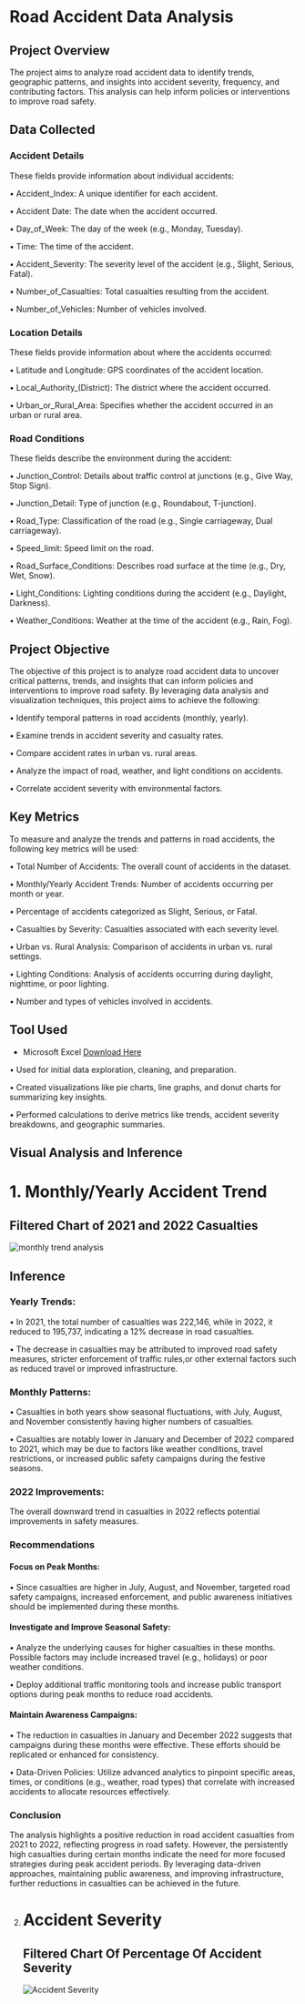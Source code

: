
# Road Accident Data Analysis

## Project Overview
The project aims to analyze road accident data to identify trends, geographic patterns, and insights into accident severity, frequency, and contributing factors. This analysis can help inform policies or interventions to improve road safety.

## Data Collected
### Accident Details

These fields provide information about individual accidents:

•	Accident_Index: A unique identifier for each accident.

•	Accident Date: The date when the accident occurred.

•	Day_of_Week: The day of the week (e.g., Monday, Tuesday).

•	Time: The time of the accident.

•	Accident_Severity: The severity level of the accident (e.g., Slight, Serious, Fatal).

•	Number_of_Casualties: Total casualties resulting from the accident.

•	Number_of_Vehicles: Number of vehicles involved.

### Location Details
These fields provide information about where the accidents occurred:

•	Latitude and Longitude: GPS coordinates of the accident location.

•	Local_Authority_(District): The district where the accident occurred.

•	Urban_or_Rural_Area: Specifies whether the accident occurred in an urban or rural area.

 ### Road Conditions
These fields describe the environment during the accident:

•	Junction_Control: Details about traffic control at junctions (e.g., Give Way, Stop Sign).

•	Junction_Detail: Type of junction (e.g., Roundabout, T-junction).

•	Road_Type: Classification of the road (e.g., Single carriageway, Dual carriageway).

•	Speed_limit: Speed limit on the road.

•	Road_Surface_Conditions: Describes road surface at the time (e.g., Dry, Wet, Snow).

•	Light_Conditions: Lighting conditions during the accident (e.g., Daylight, Darkness).

•	Weather_Conditions: Weather at the time of the accident (e.g., Rain, Fog).
## Project Objective 
The objective of this project is to analyze road accident data to uncover critical patterns, trends, and insights that can inform policies and interventions to improve road safety. By leveraging data analysis and visualization techniques, this project aims to achieve the following:

•	Identify temporal patterns in road accidents (monthly, yearly).

•	Examine trends in accident severity and casualty rates.

•	Compare accident rates in urban vs. rural areas.

•	Analyze the impact of road, weather, and light conditions on accidents.

•	Correlate accident severity with environmental factors.

## Key Metrics 
To measure and analyze the trends and patterns in road accidents, the following key metrics will be used:

•	Total Number of Accidents: The overall count of accidents in the dataset.

•	Monthly/Yearly Accident Trends: Number of accidents occurring per month or year.

•	Percentage of accidents categorized as Slight, Serious, or Fatal.

•	Casualties by Severity: Casualties associated with each severity level.

•	Urban vs. Rural Analysis: Comparison of accidents in urban vs. rural settings.

•	Lighting Conditions: Analysis of accidents occurring during daylight, nighttime, or poor lighting.

• Number and types of vehicles involved in accidents.

## Tool Used
- Microsoft Excel [Download Here](https://wwww.microsoft.com)
  
• Used for initial data exploration, cleaning, and preparation.

• Created visualizations like pie charts, line graphs, and donut charts for summarizing key insights.

• Performed calculations to derive metrics like trends, accident severity breakdowns, and geographic summaries.

## Visual Analysis and Inference

# 1. Monthly/Yearly Accident Trend 

## Filtered Chart of 2021 and 2022 Casualties
![monthly trend analysis](https://github.com/user-attachments/assets/bbc7b960-b461-42c8-a11b-4d2d584b32d8)

## Inference 

### Yearly Trends:
• In 2021, the total number of casualties was 222,146, while in 2022, it reduced to 195,737, indicating a 12% decrease in road casualties.

• The decrease in casualties may be attributed to improved road safety measures, stricter enforcement of traffic rules,or other external factors such as reduced travel or improved infrastructure.

### Monthly Patterns:
• Casualties in both years show seasonal fluctuations, with July, August, and November consistently having higher numbers of casualties.

• Casualties are notably lower in January and December of 2022 compared to 2021, which may be due to factors like weather conditions, travel restrictions, or increased public safety 
  campaigns during the festive seasons.
  
### 2022 Improvements:
The overall downward trend in casualties in 2022 reflects potential improvements in safety measures.

### Recommendations
 #### Focus on Peak Months:
 • Since casualties are higher in July, August, and November, targeted road safety campaigns, increased enforcement, and public awareness initiatives should be implemented during these 
   months.

 #### Investigate and Improve Seasonal Safety:
• Analyze the underlying causes for higher casualties in these months. Possible factors may include increased travel (e.g., holidays) or poor weather conditions.

• Deploy additional traffic monitoring tools and increase public transport options during peak months to reduce road accidents.

 #### Maintain Awareness Campaigns:
• The reduction in casualties in January and December 2022 suggests that campaigns during these months were effective. These efforts should be replicated or enhanced for consistency.

• Data-Driven Policies: Utilize advanced analytics to pinpoint specific areas, times, or conditions (e.g., weather, road types) that correlate with increased accidents to allocate resources effectively.

### Conclusion
The analysis highlights a positive reduction in road accident casualties from 2021 to 2022, reflecting progress in road safety. However, the persistently high casualties during certain months indicate the need for more focused strategies during peak accident periods. By leveraging data-driven approaches, maintaining public awareness, and improving infrastructure, further reductions in casualties can be achieved in the future.

2. # Accident Severity
   ## Filtered Chart Of Percentage Of Accident Severity
   ![Accident Severity](https://github.com/user-attachments/assets/6b056354-8785-4c08-a16e-fff243e22aef)


















